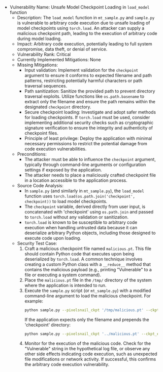 - Vulnerability Name: Unsafe Model Checkpoint Loading in `load_model` function
    - Description: The `load_model` function in `mt_sample.py` and `sample.py` is vulnerable to arbitrary code execution due to unsafe loading of model checkpoints using `torch.load`. An attacker can supply a malicious checkpoint path, leading to the execution of arbitrary code during model loading.
    - Impact: Arbitrary code execution, potentially leading to full system compromise, data theft, or denial of service.
    - Vulnerability Rank: Critical
    - Currently Implemented Mitigations: None
    - Missing Mitigations:
        - Input validation: Implement validation for the `checkpoint` argument to ensure it conforms to expected filename and path patterns, restricting potentially harmful characters or path traversal sequences.
        - Path sanitization: Sanitize the provided path to prevent directory traversal exploits. Utilize functions like `os.path.basename` to extract only the filename and ensure the path remains within the designated `checkpoint` directory.
        - Secure checkpoint loading: Investigate and adopt safer methods for loading checkpoints. If `torch.load` must be used, consider implementing additional security checks such as cryptographic signature verification to ensure the integrity and authenticity of checkpoint files.
        - Principle of least privilege: Deploy the application with minimal necessary permissions to restrict the potential damage from code execution vulnerabilities.
    - Preconditions:
        - The attacker must be able to influence the `checkpoint` argument, typically through command-line arguments or configuration settings if exposed by the application.
        - The attacker needs to place a maliciously crafted checkpoint file in a location accessible to the application process.
    - Source Code Analysis:
        - In `sample.py` (and similarly in `mt_sample.py`), the `load_model` function uses `torch.load(os.path.join('checkpoint', checkpoint))` to load model checkpoints.
        - The `checkpoint` variable, derived directly from user input, is concatenated with 'checkpoint' using `os.path.join` and passed to `torch.load` without any validation or sanitization.
        - `torch.load` is known to be susceptible to arbitrary code execution when handling untrusted data because it can deserialize arbitrary Python objects, including those designed to execute code upon loading.
    - Security Test Case:
        1. Craft a malicious checkpoint file named `malicious.pt`. This file should contain Python code that executes upon being deserialized by `torch.load`. A common technique involves creating a custom Python class with a `__reduce__` method that contains the malicious payload (e.g., printing "Vulnerable" to a file or executing a system command).
        2. Place the `malicious.pt` file in the `/tmp/` directory of the system where the application is intended to run.
        3. Execute the `sample.py` script (or `mt_sample.py`) with a modified command-line argument to load the malicious checkpoint. For example:
           ```bash
           python sample.py --pixelsnail_ckpt '/tmp/malicious.pt' --ckpt_epoch 1 --pixelsnail_ckpt_epoch 1 --dataset cifar10 --architecture vqvae --selection_fn vanilla
           ```
           If the application expects only the filename and prepends the 'checkpoint' directory:
           ```bash
           python sample.py --pixelsnail_ckpt '../malicious.pt' --ckpt_epoch 1 --pixelsnail_ckpt_epoch 1 --dataset cifar10 --architecture vqvae --selection_fn vanilla
           ```
        4. Monitor for the execution of the malicious code. Check for the "Vulnerable" string in the hypothetical log file, or observe any other side effects indicating code execution, such as unexpected file modifications or network activity. If successful, this confirms the arbitrary code execution vulnerability.